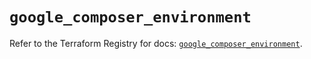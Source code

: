 # `google_composer_environment`

Refer to the Terraform Registry for docs: [`google_composer_environment`](https://registry.terraform.io/providers/hashicorp/google/6.49.1/docs/resources/composer_environment).
